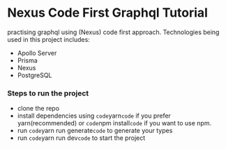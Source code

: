 # Nexus Code First Graphql Tutorial

practising graphql using (Nexus) code first approach. Technologies being used in this project includes:

- Apollo Server
- Prisma
- Nexus
- PostgreSQL

### Steps to run the project

- clone the repo
- install dependencies using `code`yarn`code` if you prefer yarn(recommended) or `code`npm install`code` if you want to use npm.
- run `code`yarn run generate`code` to generate your types
- run `code`yarn run dev`code` to start the project
